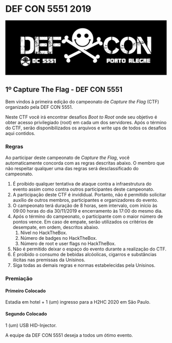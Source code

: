# DEF CON 5551 2019

![](defcon5551.jpg)

## 1º Capture The Flag - DEF CON 5551

Bem vindos à primeira edição do campeonato de _Capture the Flag_ (CTF) organizado pela DEF CON 5551.

Neste CTF você irá encontrar desafios _Boot to Root_ onde seu objetivo é obter acesso privilegiado (root) em cada um dos servidores. Após o término do CTF, serão disponibilizados os arquivos e write ups de todos os desafios aqui contidos.

### Regras

Ao participar deste campeonato de _Capture the Flag_, você automaticamente concorda com as regras descritas abaixo. O membro que não respeitar qualquer uma das regras será desclassificado do campeonato.

1. É proibido qualquer tentativa de ataque contra a infraestrutura do evento assim como contra outros participantes deste campeonato.
2. A participação deste CTF é invididual. Portanto, não é permitido solicitar auxílio de outros membros, participantes e organizadores do evento.
3. O campeonato terá duração de 8 horas, sem intervalo, com início às 09:00 horas do dia 30/11/2019 e encerramento às 17:00 do mesmo dia.
4. Após o término do campeonato, o participante com o maior número de pontos vence. Em caso de empate, serão utilizados os critérios de desempate, em ordem, descritos abaixo.
    1. Nível no HackTheBox.
    2. Número de badges no HackTheBox.
    3. Número de root e user flags no HackTheBox.
5. Não é permitido deixar o espaço do evento durante a realização do CTF.
6. É proibido o consumo de bebidas alcóolicas, cigarros e substâncias ilícitas nas premissas da Unisinos.
7. Siga todas as demais regras e normas estabelecidas pela Unisinos.

### Premiação

#### Primeiro Colocado

Estadia em hotel + 1 (um) ingresso para a H2HC 2020 em São Paulo.

#### Segundo Colocado

1 (um) USB HID-Injector.

A equipe da DEF CON 5551 deseja a todos um ótimo evento.